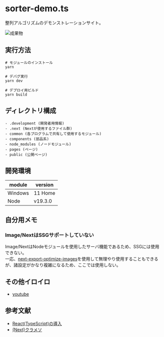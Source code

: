 # sorter-demo.ts

整列アルゴリズムのデモンストレーションサイト。  

![成果物](./.development/img/fruit.gif)  

## 実行方法

```shell
# モジュールのインストール
yarn

# デバグ実行
yarn dev

# デプロイ用ビルド
yarn build
```

## ディレクトリ構成

```dir
- .development (開発者用情報)
- .next (Nextが使用するファイル群)
- common (各プログラムで共有して使用するモジュール)
- components (部品系)
- node_modules (ノードモジュール)
- pages (ページ)
- public (公開ページ)
```

## 開発環境

| module | version |
| ---- | ---- |
| Windows | 11 Home |
| Node | v19.3.0 |

## 自分用メモ

### Image/NextはSSGサポートしていない

Image/NextはNodeモジュールを使用したサーバ機能であるため、SSGには使用できない。  
一応、[next-export-optimize-images](https://github.com/dc7290/next-export-optimize-images)を使用して無理やり使用することもできるが、諸設定がかなり複雑になるため、ここでは使用しない。  

## その他イロイロ

- [youtube](https://www.youtube.com/watch?v=oY1JGijg9jc)

## 参考文献

- [React(TypeScript)の導入](https://create-react-app.dev/docs/adding-typescript/)
- [(Next)クラメソ](https://dev.classmethod.jp/articles/introduction-to-nextjs/)
